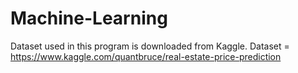 # Machine-Learning
Dataset used in this program is downloaded from Kaggle.
Dataset = https://www.kaggle.com/quantbruce/real-estate-price-prediction
